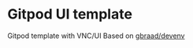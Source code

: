 Gitpod UI template
==================

Gitpod template with VNC/UI
Based on [gbraad/devenv](https://github.com/gbraad/devenv)
